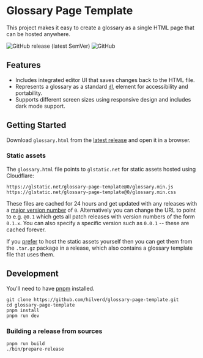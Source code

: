 # Glossary Page Template

This project makes it easy to create a glossary as a single HTML page that can be hosted anywhere.

![GitHub release (latest SemVer)](https://img.shields.io/github/v/release/hilverd/glossary-page-template)
![GitHub](https://img.shields.io/github/license/hilverd/glossary-page-template)

## Features

* Includes integrated editor UI that saves changes back to the HTML file.
* Represents a glossary as a standard [`dl`](https://developer.mozilla.org/en-US/docs/Web/HTML/Element/dl) element for accessibility and portability.
* Supports different screen sizes using responsive design and includes dark mode support.

## Getting Started

Download `glossary.html` from the [latest release](https://github.com/hilverd/glossary-page-template/releases/latest) and open it in a browser.

### Static assets

The `glossary.html` file points to `glstatic.net` for static assets hosted using Cloudflare:

```
https://glstatic.net/glossary-page-template@0/glossary.min.js
https://glstatic.net/glossary-page-template@0/glossary.min.css
```

These files are cached for 24 hours and get updated with any releases with a [major version number](https://semver.org/) of `0`. Alternatively you can change the URL to point to e.g. `@0.1` which gets all patch releases with version numbers of the form `0.1.x`. You can also specify a specific version such as `0.0.1` -- these are cached forever.

If you [prefer](https://css-tricks.com/potential-dangers-of-third-party-javascript/) to host the static assets yourself then you can get them from the `.tar.gz` package in a release, which also contains a glossary template file that uses them.

## Development

You'll need to have [pnpm](https://pnpm.io/) installed.

```
git clone https://github.com/hilverd/glossary-page-template.git
cd glossary-page-template
pnpm install
pnpm run dev
```

### Building a release from sources

```
pnpm run build
./bin/prepare-release
```
